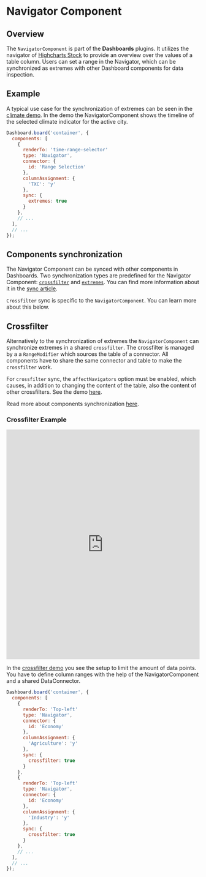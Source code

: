 Navigator Component
===================



## Overview

The `NavigatorComponent` is part of the **Dashboards** plugins. It utilizes the
navigator of [Highcharts Stock](https://www.highcharts.com/docs/stock/navigator) to provide an overview over the values of a table
column. Users can set a range in the Navigator, which can be synchronized as
extremes with other Dashboard components for data inspection.



## Example

A typical use case for the synchronization of extremes can be seen in the
[climate demo](https://highcharts.com/demo/dashboards/climate).
In the demo the NavigatorComponent shows the timeline of the selected climate
indicator for the active city.

``` JavaScript
Dashboard.board('container', {
  components: [
    {
      renderTo: 'time-range-selector'
      type: 'Navigator',
      connector: {
        id: 'Range Selection'
      },
      columnAssignment: {
        'TXC': 'y'
      },
      sync: {
        extremes: true
      }
    },
    // ...
  ],
  // ...
});
```



## Components synchronization

The Navigator Component can be synced with other components in Dashboards. Two synchronization types are predefined for the Navigator Component: [`crossfilter`](https://api.highcharts.com/dashboards/#interfaces/Dashboards_Components_NavigatorComponent_NavigatorComponentOptions.SyncOptions#crossfilter) and [`extremes`](https://api.highcharts.com/dashboards/#interfaces/Dashboards_Components_NavigatorComponent_NavigatorComponentOptions.SyncOptions#extremes). You can find more information about it in the [sync article](https://www.highcharts.com/docs/dashboards/synchronize-components).

`Crossfilter` sync is specific to the `NavigatorComponent`. You can learn more about this below.

## Crossfilter

<!-- JH: Needs to be clarified and tested -->
Alternatively to the synchronization of extremes the `NavigatorComponent` can
synchronize extremes in a shared `crossfilter`. The crossfilter is managed by a
a `RangeModifier` which sources the table of a connector. All components have to
share the same connector and table to make the `crossfilter` work.

For `crossfilter` sync, the `affectNavigators` option must be enabled, which
causes, in addition to changing the content of the table, also the content of
other crossfilters. See the demo [here](https://jsfiddle.net/gh/get/library/pure/highcharts/highcharts/tree/master/samples/dashboards/components/crossfilter-affecting-navigators).

Read more about components synchronization [here](https://www.highcharts.com/docs/dashboards/synchronize-components).

### Crossfilter Example

<iframe style="width: 100%; height: 600px; border: none;" src="https://www.highcharts.com/samples/embed/dashboards/demo/crossfilter" allow="fullscreen"></iframe>

In the [crossfilter demo](https://highcharts.com/demo/dashboards/crossfilter)
you see the setup to limit the amount of data points. You have to define column
ranges with the help of the NavigatorComponent and a shared DataConnector.

```js
Dashboard.board('container', {
  components: [
    {
      renderTo: 'Top-left'
      type: 'Navigator',
      connector: {
        id: 'Economy'
      },
      columnAssignment: {
        'Agriculture': 'y'
      },
      sync: {
        crossfilter: true
      }
    },
    {
      renderTo: 'Top-left'
      type: 'Navigator',
      connector: {
        id: 'Economy'
      },
      columnAssignment: {
        'Industry': 'y'
      },
      sync: {
        crossfilter: true
      }
    },
    // ...
  ],
  // ...
});
```
